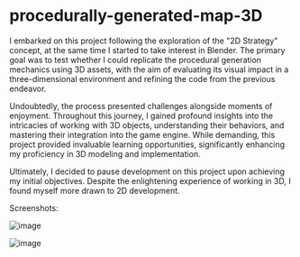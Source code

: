 # procedurally-generated-map-3D
I embarked on this project following the exploration of the "2D Strategy" concept, at the same time I started to take interest in Blender. The primary goal was to test whether I could replicate the procedural generation mechanics using 3D assets, with the aim of evaluating its visual impact in a three-dimensional environment and refining the code from the previous endeavor.

Undoubtedly, the process presented challenges alongside moments of enjoyment. Throughout this journey, I gained profound insights into the intricacies of working with 3D objects, understanding their behaviors, and mastering their integration into the game engine. While demanding, this project provided invaluable learning opportunities, significantly enhancing my proficiency in 3D modeling and implementation.

Ultimately, I decided to pause development on this project upon achieving my initial objectives. Despite the enlightening experience of working in 3D, I found myself more drawn to 2D development.


Screenshots:


![image](https://github.com/AdrianMarczak/procedurally-generated-map-3D/assets/166059177/8abb2957-a521-402b-9361-927174a8149c)

![image](https://github.com/AdrianMarczak/procedurally-generated-map-3D/assets/166059177/44496009-d2aa-412f-bf4b-894ac3162398)
